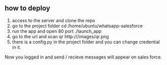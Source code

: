 ## how to deploy

1. access to the server and clone the repo
2. go to the project folder
	cd /home/ubuntu/whatsapp-salesforce
3. run the app and open 80 port
	./launch_app
4. go to the url and scan qr
	http://<ip address>/images/qr.png
5. there is a config.py in the project folder and you can change credential in it.

Now you logged in and send / recieve messages will appear on sales force.

